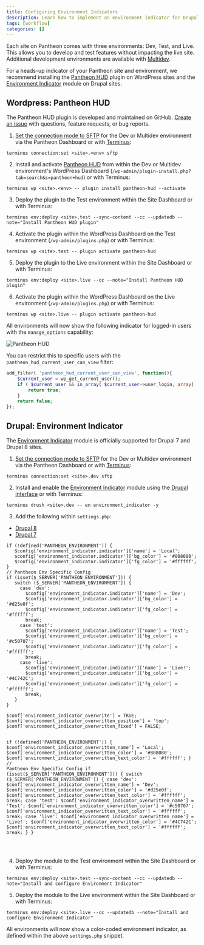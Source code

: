 ```yaml
---
title: Configuring Environment Indicators
description: Learn how to implement an environment indicator for Drupal and WordPress sites running on Pantheon.
tags: [workflow]
categories: []
---
```

Each site on Pantheon comes with three environments: Dev, Test, and Live. This allows you to develop and test features without impacting the live site. Additional development environments are available with [Multidev](/docs/multidev/).

For a heads-up indicator of your Pantheon site and environment, we recommend installing the [Pantheon HUD](https://wordpress.org/plugins/pantheon-hud) plugin on WordPress sites and the [Environment Indicator](https://www.drupal.org/project/environment_indicator) module on Drupal sites.

## Wordpress: Pantheon HUD
The Pantheon HUD plugin is developed and maintained on GitHub. [Create an issue](https://github.com/pantheon-systems/pantheon-hud/issues) with questions, feature requests, or bug reports.

1. [Set the connection mode to SFTP](/docs/sftp) for the Dev or Multidev environment via the Pantheon Dashboard or with [Terminus](/docs/terminus):

 ```nohighlight
 terminus connection:set <site>.<env> sftp
 ```

2. Install and activate [Pantheon HUD](https://wordpress.org/plugins/pantheon-hud/) from within the Dev or Multidev environment's WordPress Dashboard (`/wp-admin/plugin-install.php?tab=search&s=pantheon+hud`) or with Terminus:

 ```nohighlight
 terminus wp <site>.<env> -- plugin install pantheon-hud --activate
 ```

3. Deploy the plugin to the Test environment within the Site Dashboard or with Terminus:

 ```nohighlight
 terminus env:deploy <site>.test --sync-content --cc --updatedb --note="Install Pantheon HUD plugin"
 ```

4. Activate the plugin within the WordPress Dashboard on the Test environment (`/wp-admin/plugins.php`) or with Terminus:

 ```nohighlight
 terminus wp <site>.test -- plugin activate pantheon-hud
 ```

5. Deploy the plugin to the Live environment within the Site Dashboard or with Terminus:

 ```nohighlight
 terminus env:deploy <site>.live --cc --note="Install Pantheon HUD plugin"
 ```

6. Activate the plugin within the WordPress Dashboard on the Live environment (`/wp-admin/plugins.php`) or with Terminus:

 ```nohighlight
 terminus wp <site>.live -- plugin activate pantheon-hud
 ```

All environments will now show the following indicator for logged-in users with the `manage_options` capability:

![Pantheon HUD](/source/docs/assets/images/pantheon-hud.png)

You can restrict this to specific users with the `pantheon_hud_current_user_can_view` filter:

```php
add_filter( 'pantheon_hud_current_user_can_view', function(){
    $current_user = wp_get_current_user();
    if ( $current_user && in_array( $current_user->user_login, array( 'myuserlogin' ) ) ) {
        return true;
    }
    return false;
});
```

## Drupal: Environment Indicator
The [Environment Indicator](https://www.drupal.org/project/environment_indicator) module is officially supported for Drupal 7 and Drupal 8 sites.


1. [Set the connection mode to SFTP](/docs/sftp) for the Dev or Multidev environment via the Pantheon Dashboard or with [Terminus](/docs/terminus):

 ```nohighlight
 terminus connection:set <site>.dev sftp
 ```

2. Install and enable the [Environment Indicator](https://www.drupal.org/project/environment_indicator) module using the [Drupal interface](https://drupal.org/documentation/install/modules-themes) or with Terminus:

 ```nohighlight
 terminus drush <site>.dev -- en environment_indicator -y
 ```

3. Add the following within `settings.php`:

  <!-- Nav tabs -->
  <ul class="nav nav-tabs" role="tablist">
    <li id="d8tab" role="presentation" class="active"><a href="#d8" aria-controls="d8" role="tab" data-toggle="tab">Drupal 8</a></li>
    <li id="d7tab" role="presentation"><a href="#d7" aria-controls="d7" role="tab" data-toggle="tab">Drupal 7</a></li>
  </ul>

  <!-- Tab panes -->
  <div class="tab-content">
  <div role="tabpanel" class="tab-pane active" id="d8">
  <pre id="d8-env-config"><code class="php hljs" data-lang="hljs">if (!defined('PANTHEON_ENVIRONMENT')) {
   $config['environment_indicator.indicator']['name'] = 'Local';
   $config['environment_indicator.indicator']['bg_color'] = '#808080';
   $config['environment_indicator.indicator']['fg_color'] = '#ffffff';
}
// Pantheon Env Specific Config
if (isset($_SERVER['PANTHEON_ENVIRONMENT'])) {
   switch ($_SERVER['PANTHEON_ENVIRONMENT']) {
     case 'dev':
       $config['environment_indicator.indicator']['name'] = 'Dev';
       $config['environment_indicator.indicator']['bg_color'] = '#d25e0f';
       $config['environment_indicator.indicator']['fg_color'] = '#ffffff';
       break;
     case 'test':
       $config['environment_indicator.indicator']['name'] = 'Test';
       $config['environment_indicator.indicator']['bg_color'] = '#c50707';
       $config['environment_indicator.indicator']['fg_color'] = '#ffffff';
       break;
     case 'live':
       $config['environment_indicator.indicator']['name'] = 'Live!';
       $config['environment_indicator.indicator']['bg_color'] = '#4C742C';
       $config['environment_indicator.indicator']['fg_color'] = '#ffffff';
       break;
   }
}</code></pre>
  </div>
  <div role="tabpanel" class="tab-pane" id="d7">
  <pre id="env-config-d7"><code class="php hljs" data-lang="hljs">$conf['environment_indicator_overwrite'] = TRUE;
$conf['environment_indicator_overwritten_position'] = 'top';
$conf['environment_indicator_overwritten_fixed'] = FALSE;

if (!defined('PANTHEON_ENVIRONMENT')) {
     $conf['environment_indicator_overwritten_name'] = 'Local';
     $conf['environment_indicator_overwritten_color'] = '#808080';
     $conf['environment_indicator_overwritten_text_color'] = '#ffffff';
}
// Pantheon Env Specific Config
if (isset($_SERVER['PANTHEON_ENVIRONMENT'])) {
     switch ($_SERVER['PANTHEON_ENVIRONMENT']) {
       case 'dev':
         $conf['environment_indicator_overwritten_name'] = 'Dev';
         $conf['environment_indicator_overwritten_color'] = '#d25e0f';
         $conf['environment_indicator_overwritten_text_color'] = '#ffffff';
         break;
       case 'test':
         $conf['environment_indicator_overwritten_name'] = 'Test';
         $conf['environment_indicator_overwritten_color'] = '#c50707';
         $conf['environment_indicator_overwritten_text_color'] = '#ffffff';
         break;
       case 'live':
         $conf['environment_indicator_overwritten_name'] = 'Live!';
         $conf['environment_indicator_overwritten_color'] = '#4C742C';
         $conf['environment_indicator_overwritten_text_color'] = '#ffffff';
         break;
     }
}</code></pre>
  </div>
  </div><br>

4. Deploy the module to the Test environment within the Site Dashboard or with Terminus:

 ```nohighlight
 terminus env:deploy <site>.test --sync-content --cc --updatedb --note="Install and configure Environment Indicator"
 ```

5. Deploy the module to the Live environment within the Site Dashboard or with Terminus:

 ```nohighlight
 terminus env:deploy <site>.live --cc --updatedb --note="Install and configure Environment Indicator"
 ```

All environments will now show a color-coded environment indicator, as defined within the above `settings.php` snippet.

